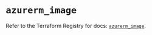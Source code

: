 # `azurerm_image`

Refer to the Terraform Registry for docs: [`azurerm_image`](https://registry.terraform.io/providers/hashicorp/azurerm/4.21.0/docs/resources/image).
